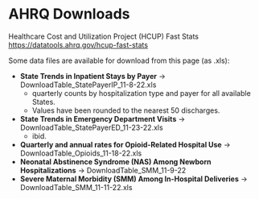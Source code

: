 # AHRQ Downloads

Healthcare Cost and Utilization Project (HCUP) Fast Stats
<https://datatools.ahrq.gov/hcup-fast-stats>

Some data files are available for download from this page (as .xls):

* **State Trends in Inpatient Stays by Payer** -> DownloadTable_StatePayerIP_11-8-22.xls
  * quarterly counts by hospitalization type and payer for all available States.
  * Values have been rounded to the nearest 50 discharges.
* **State Trends in Emergency Department Visits** -> DownloadTable_StatePayerED_11-23-22.xls
  * ibid.
* **Quarterly and annual rates for Opioid-Related Hospital Use** -> DownloadTable_Opioids_11-18-22.xls
* **Neonatal Abstinence Syndrome (NAS) Among Newborn Hospitalizations** -> DownloadTable_SMM_11-9-22
* **Severe Maternal Morbidity (SMM) Among In-Hospital Deliveries** -> DownloadTable_SMM_11-11-22.xls
